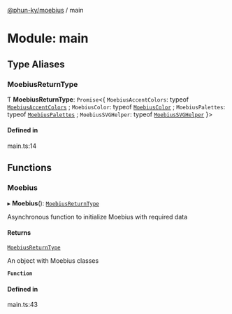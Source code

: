 [@phun-ky/moebius](../README.md) / main

# Module: main

## Type Aliases

### MoebiusReturnType

Ƭ **MoebiusReturnType**: `Promise`<{ `MoebiusAccentColors`: typeof [`MoebiusAccentColors`](../classes/classes_MoebiusAccentColors.MoebiusAccentColors.md) ; `MoebiusColor`: typeof [`MoebiusColor`](../classes/classes_MoebiusColor.MoebiusColor.md) ; `MoebiusPalettes`: typeof [`MoebiusPalettes`](../classes/classes_MoebiusPalettes.MoebiusPalettes.md) ; `MoebiusSVGHelper`: typeof [`MoebiusSVGHelper`](../classes/classes_MoebiusSVGHelper.MoebiusSVGHelper.md)  }\>

#### Defined in

main.ts:14

## Functions

### Moebius

▸ **Moebius**(): [`MoebiusReturnType`](main.md#moebiusreturntype)

Asynchronous function to initialize Moebius with required data

#### Returns

[`MoebiusReturnType`](main.md#moebiusreturntype)

An object with Moebius classes

**`Function`**

#### Defined in

main.ts:43
